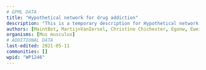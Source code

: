 ```yaml
---
# GPML DATA
title: "Hypothetical network for drug addiction"
description: "This is a temporary description for Hypothetical network for drug addiction"
authors: [MaintBot, MartijnVanIersel, Christine Chichester, Egonw, Eweitz]
organisms: [Mus musculus]
# ADDITIONAL DATA
last-edited: 2021-05-11
communities: []
wpid: "WP1246"
---
```


